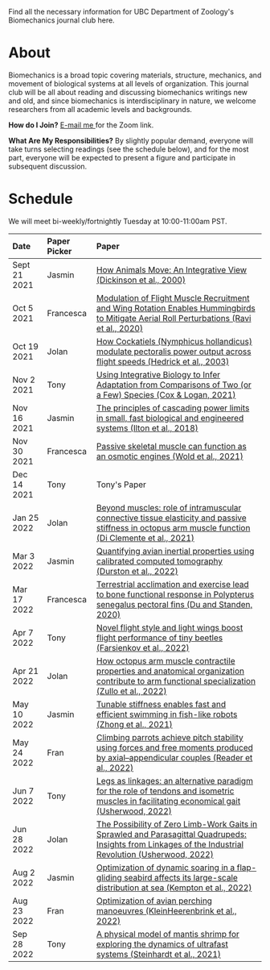Find all the necessary information for UBC Department of Zoology's Biomechanics journal club here. 

# About
Biomechanics is a broad topic covering materials, structure, mechanics, and movement of biological systems at all levels of organization. This journal club will be all about reading and discussing biomechanics writings new and old, and since biomechanics is interdisciplinary in nature, we welcome researchers from all academic levels and backgrounds.  

__How do I Join?__ <a href="mailto:jwong@zoology.ubc.ca"> E-mail me </a> for the Zoom link.

__What Are My Responsibilities?__ By slightly popular demand, everyone will take turns selecting readings (see the schedule below), and for the most part, everyone will be expected to present a figure and participate in subsequent discussion. 

# Schedule
We will meet bi-weekly/fortnightly Tuesday at 10:00-11:00am PST.

| Date | Paper Picker | Paper |
| :---------------- | :---------------- | :------------------------------------- |
| Sept 21 2021 | Jasmin | <a href="/ubc-zoology-biomechanics/papers/How animals move An integrative view.pdf">How Animals Move: An Integrative View (Dickinson et al., 2000)</a> |
| Oct 5 2021 | Francesca | <a href="/ubc-zoology-biomechanics/papers/Modulation of  Flight Muscle Recruitment and Wing Rotation Enables Hummingbirds to Mitigate Aeroial Roll Perturbations.pdf">Modulation of Flight Muscle Recruitment and Wing Rotation Enables Hummingbirds to Mitigate Aerial Roll Perturbations (Ravi et al., 2020)</a> |
| Oct 19 2021 | Jolan | <a href="/ubc-zoology-biomechanics/papers/How cockatiels modulate pectoralis power output across flight speeds.pdf">How Cockatiels (Nymphicus hollandicus) modulate pectoralis power output across flight speeds (Hedrick et al., 2003)</a> |
| Nov 2 2021 | Tony | <a href="/ubc-zoology-biomechanics/papers/Using Integrative Biology to Infer Adaptation from Comparisons of Two or a Few Species.pdf">Using Integrative Biology to Infer Adaptation from Comparisons of Two (or a Few) Species (Cox & Logan, 2021)</a> |
| Nov 16 2021 | Jasmin | <a href="/ubc-zoology-biomechanics/papers/The principles of cascading power limits in small fast biological and engineered systems.pdf">The principles of cascading power limits in small, fast biological and engineered systems (Ilton et al., 2018)</a> |
| Nov 30 2021 | Francesca | <a href="/ubc-zoology-biomechanics/papers/Passive skeletal muscle can function as an osmotic engine.pdf">Passive skeletal muscle can function as an osmotic engines (Wold et al., 2021)</a> |
| Dec 14 2021 | Tony | Tony's Paper |
| Jan 25 2022 | Jolan | <a href="/ubc-zoology-biomechanics/papers/Beyond muscles role of intramuscular connective tissue elasticity and passive stiffness in octopus arm muscle function.pdf">Beyond muscles: role of intramuscular connective tissue elasticity and passive stiffness in octopus arm muscle function (Di Clemente et al., 2021)</a> |
| Mar 3 2022 | Jasmin | <a href="/ubc-zoology-biomechanics/papers/Quantifying avian inertial properties using calibrated computed tomography.pdf">Quantifying avian inertial properties using calibrated computed tomography (Durston et al., 2022)</a> |
| Mar 17 2022 | Francesca | <a href="/ubc-zoology-biomechanics/papers/Terrestrial acclimation and exercise lead to bone functional response in Polypterus senegalus.pdf">Terrestrial acclimation and exercise lead to bone functional response in Polypterus senegalus pectoral fins (Du and Standen, 2020)</a> |
| Apr 7 2022 | Tony | <a href="/ubc-zoology-biomechanics/papers/Novel flight style and light wings boost flight performance of tiny beetles.pdf">Novel flight style and light wings boost flight performance of tiny beetles (Farsienkov et al., 2022)</a> |
| Apr 21 2022 | Jolan | <a href="/ubc-zoology-biomechanics/papers/How octopus arm muscle contractile properties and anatomical organization contribute to arm functional specialization.pdf">How octopus arm muscle contractile properties and anatomical organization contribute to arm functional specialization (Zullo et al., 2022)</a> |
| May 10 2022 | Jasmin | <a href="/ubc-zoology-biomechanics/papers/Tunable stiffness enables fast and efficient swimming in fish-like robots.pdf">Tunable stiffness enables fast and efficient swimming in fish-like robots (Zhong et al., 2021)</a> |
| May 24 2022 | Fran | <a href="/ubc-zoology-biomechanics/papers/Climbing parrots achieve pitch stability using forces and free moments produced by axial–appendicular couples.pdf">Climbing parrots achieve pitch stability using forces and free moments produced by axial–appendicular couples (Reader et al., 2022)</a> |
| Jun 7 2022 | Tony | <a href="/ubc-zoology-biomechanics/papers/Legs as linkages: an alternative paradigm for the role of tendons and isometric muscles in facilitating economical gait.pdf">Legs as linkages: an alternative paradigm for the role of tendons and isometric muscles in facilitating economical gait (Usherwood, 2022)</a> |
| Jun 28 2022 | Jolan | <a href="/ubc-zoology-biomechanics/papers/The Possibility of Zero Limb-Work Gaits in Sprawled and Parasagittal Quadrupeds: Insights from Linkages of the Industrial Revolution.pdf">The Possibility of Zero Limb-Work Gaits in Sprawled and Parasagittal Quadrupeds: Insights from Linkages of the Industrial Revolution (Usherwood, 2022)</a> |
| Aug 2 2022 | Jasmin | <a href="/ubc-zoology-biomechanics/papers/kempton2022optimization.pdf">Optimization of dynamic soaring in a flap-gliding seabird affects its large-scale distribution at sea (Kempton et al., 2022)</a> |
| Aug 23 2022 | Fran | <a href="/ubc-zoology-biomechanics/papers/KleinHeerenbrink2022perching.pdf">Optimization of avian perching manoeuvres (KleinHeerenbrink et al., 2022)</a> |
| Sep 28 2022 | Tony | <a href="/ubc-zoology-biomechanics/papers/steinhardt2021physical.pdf">A physical model of mantis shrimp for exploring the dynamics of ultrafast systems (Steinhardt et al., 2021)</a> |
